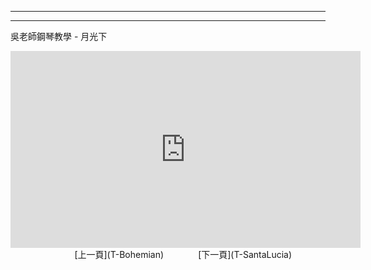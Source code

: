 ﻿---

---
吳老師鋼琴教學 - 月光下

<iframe width="560" height="315" src="https://www.youtube.com/embed/m8IaSRFgKk0" title="月光下" frameborder="0" allow="accelerometer; autoplay; clipboard-write; encrypted-media; gyroscope; picture-in-picture; web-share" allowfullscreen></iframe>
&nbsp;&nbsp;&nbsp;&nbsp;&nbsp;&nbsp;&nbsp;&nbsp;&nbsp;&nbsp;&nbsp;&nbsp;
&nbsp;&nbsp;&nbsp;&nbsp;&nbsp;&nbsp;&nbsp;&nbsp;&nbsp;&nbsp;&nbsp;&nbsp;
[上一頁](T-Bohemian)
&nbsp;&nbsp;&nbsp;&nbsp;&nbsp;&nbsp;&nbsp;&nbsp;&nbsp;&nbsp;&nbsp;&nbsp;
[下一頁](T-SantaLucia)






